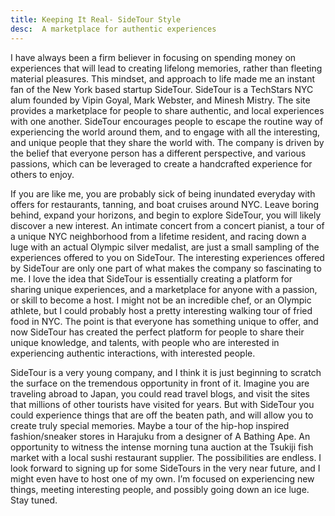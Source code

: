 ```yaml
---
title: Keeping It Real- SideTour Style
desc:  A marketplace for authentic experiences
---
```


I have always been a firm believer in focusing on spending money on experiences that will lead to creating lifelong memories, rather than fleeting material pleasures.   This mindset, and approach to life made me an instant fan of the New York based startup SideTour.  SideTour is a TechStars NYC alum founded by Vipin Goyal, Mark Webster, and Minesh Mistry. The site provides a marketplace for people to share authentic, and local experiences with one another.  SideTour encourages people to escape the routine way of experiencing the world around them, and to engage with all the interesting, and unique people that they share the world with.  The company is driven by the belief that everyone person has a different perspective, and various passions, which can be leveraged to create a handcrafted experience for others to enjoy.

If you are like me, you are probably sick of being inundated everyday with offers for restaurants, tanning, and boat cruises around NYC.  Leave boring behind, expand your horizons, and begin to explore SideTour, you will likely discover a new interest.  An intimate concert from a concert pianist, a tour of a unique NYC neighborhood from a lifetime resident, and racing down a luge with an actual Olympic silver medalist, are just a small sampling of the experiences offered to you on SideTour.  The interesting experiences offered by SideTour are only one part of what makes the company so fascinating to me.  I love the idea that SideTour is essentially creating a platform for sharing unique experiences, and a marketplace for anyone with a passion, or skill to become a host.  I might not be an incredible chef, or an Olympic athlete, but I could probably host a pretty interesting walking tour of fried food in NYC.  The point is that everyone has something unique to offer, and now SideTour has created the perfect platform for people to share their unique knowledge, and talents, with people who are interested in experiencing authentic interactions, with interested people. 

SideTour is a very young company, and I think it is just beginning to scratch the surface on the tremendous opportunity in front of it.  Imagine you are traveling abroad to Japan, you could read travel blogs, and visit the sites that millions of other tourists have visited for years.  But with SideTour you could experience things that are off the beaten path, and will allow you to create truly special memories.  Maybe a tour of the hip-hop inspired fashion/sneaker stores in Harajuku from a designer of A Bathing Ape. An opportunity to witness the intense morning tuna auction at the Tsukiji fish market with a local sushi restaurant supplier. The possibilities are endless.  I look forward to signing up for some SideTours in the very near future, and I might even have to host one of my own.  I’m focused on experiencing new things, meeting interesting people, and possibly going down an ice luge.  Stay tuned.